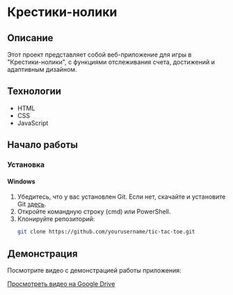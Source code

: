 # Крестики-нолики

## Описание

Этот проект представляет собой веб-приложение для игры в "Крестики-нолики", с функциями отслеживания счета, достижений и адаптивным дизайном.

## Технологии

- HTML
- CSS
- JavaScript

## Начало работы

### Установка

#### Windows

1. Убедитесь, что у вас установлен Git. Если нет, скачайте и установите Git [здесь](https://git-scm.com/download/win).
2. Откройте командную строку (cmd) или PowerShell.
3. Клонируйте репозиторий:
   ```sh
   git clone https://github.com/yourusername/tic-tac-toe.git
   ```

## Демонстрация

Посмотрите видео с демонстрацией работы приложения:

[Просмотреть видео на Google Drive](https://drive.google.com/file/d/1rdjxoocmEhqVau82e6DvnA15azoxxlKC/view?t=34)
